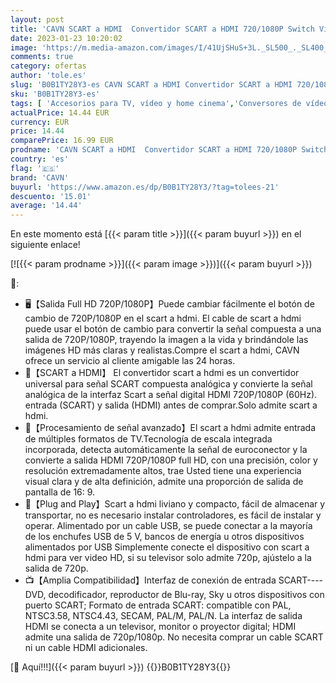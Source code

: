 ```yaml
---
layout: post
title: 'CAVN SCART a HDMI  Convertidor SCART a HDMI 720/1080P Switch Video Cable Scart a HDMI para TV Monitor Projector STB VHS Xbox PS3 Sky DVD Player  SCART a HDMI Convertidor con Cable USB'
date: 2023-01-23 10:20:02
image: 'https://m.media-amazon.com/images/I/41UjSHuS+3L._SL500_._SL400_.jpg'
comments: true
category: ofertas
author: 'tole.es'
slug: 'B0B1TY28Y3-es CAVN SCART a HDMI Convertidor SCART a HDMI 720/1080P...'
sku: 'B0B1TY28Y3-es'
tags: [ 'Accesorios para TV, vídeo y home cinema','Conversores de vídeo','Electrónica','TV, vídeo y home cinema','cavn','xbox','🇪🇸', ]
actualPrice: 14.44 EUR
currency: EUR
price: 14.44
comparePrice: 16.99 EUR
prodname: 'CAVN SCART a HDMI  Convertidor SCART a HDMI 720/1080P Switch Video Cable Scart a HDMI para TV Monitor Projector STB VHS Xbox PS3 Sky DVD Player  SCART a HDMI Convertidor con Cable USB'
country: 'es'
flag: '🇪🇸'
brand: 'CAVN'
buyurl: 'https://www.amazon.es/dp/B0B1TY28Y3/?tag=tolees-21'
descuento: '15.01'
average: '14.44'
---
```


En este momento está [{{< param title >}}]({{< param buyurl >}}) en el siguiente enlace!

[![{{< param prodname >}}]({{< param image >}})]({{< param buyurl >}})

🔎:

- 🖥️【Salida Full HD 720P/1080P】Puede cambiar fácilmente el botón de cambio de 720P/1080P en el scart a hdmi. El cable de scart a hdmi puede usar el botón de cambio para convertir la señal compuesta a una salida de 720P/1080P, trayendo la imagen a la vida y brindándole las imágenes HD más claras y realistas.Compre el scart a hdmi, CAVN ofrece un servicio al cliente amigable las 24 horas.
- 🔌【SCART a HDMI】 El convertidor scart a hdmi es un convertidor universal para señal SCART compuesta analógica y convierte la señal analógica de la interfaz Scart a señal digital HDMI 720P/1080P (60Hz). entrada (SCART) y salida (HDMI) antes de comprar.Solo admite scart a hdmi.
- 📼【Procesamiento de señal avanzado】El scart a hdmi admite entrada de múltiples formatos de TV.Tecnología de escala integrada incorporada, detecta automáticamente la señal de euroconector y la convierte a salida HDMI 720P/1080P full HD, con una precisión, color y resolución extremadamente altos, trae Usted tiene una experiencia visual clara y de alta definición, admite una proporción de salida de pantalla de 16: 9.
- 🔌【Plug and Play】Scart a hdmi liviano y compacto, fácil de almacenar y transportar, no es necesario instalar controladores, es fácil de instalar y operar. Alimentado por un cable USB, se puede conectar a la mayoría de los enchufes USB de 5 V, bancos de energía u otros dispositivos alimentados por USB Simplemente conecte el dispositivo con scart a hdmi para ver video HD, si su televisor solo admite 720p, ajústelo a la salida de 720p.
- 📺【Amplia Compatibilidad】Interfaz de conexión de entrada SCART----DVD, decodificador, reproductor de Blu-ray, Sky u otros dispositivos con puerto SCART; Formato de entrada SCART: compatible con PAL, NTSC3.58, NTSC4.43, SECAM, PAL/M, PAL/N. La interfaz de salida HDMI se conecta a un televisor, monitor o proyector digital; HDMI admite una salida de 720p/1080p. No necesita comprar un cable SCART ni un cable HDMI adicionales.

[🛒 Aquí!!!]({{< param buyurl >}})
{{<world>}}B0B1TY28Y3{{</world>}}
